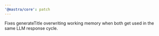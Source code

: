 ```yaml
---
'@mastra/core': patch
---
```


Fixes generateTitle overwriting working memory when both get used in the same LLM response cycle.
